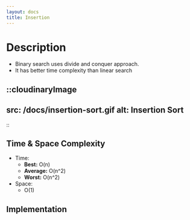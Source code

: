 ```yaml
---
layout: docs
title: Insertion
---
```


# Description
- Binary search uses divide and conquer approach. 
- It has better time complexity than linear search

::cloudinaryImage
---
src: /docs/insertion-sort.gif
alt: Insertion Sort
---
::

## Time & Space Complexity
- Time: 
  - **Best:** O(n)
  - **Average:** O(n^2)
  - **Worst:** O(n^2)
- Space:
  - O(1)

## Implementation
